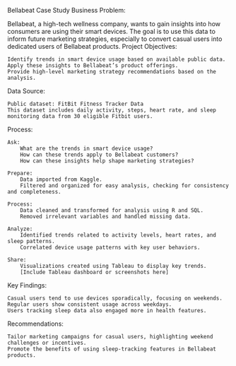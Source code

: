 Bellabeat Case Study
Business Problem:

Bellabeat, a high-tech wellness company, wants to gain insights into how consumers are using their smart devices. The goal is to use this data to inform future marketing strategies, especially to convert casual users into dedicated users of Bellabeat products.
Project Objectives:

    Identify trends in smart device usage based on available public data.
    Apply these insights to Bellabeat’s product offerings.
    Provide high-level marketing strategy recommendations based on the analysis.

Data Source:

    Public dataset: FitBit Fitness Tracker Data
    This dataset includes daily activity, steps, heart rate, and sleep monitoring data from 30 eligible Fitbit users.

Process:

    Ask:
        What are the trends in smart device usage?
        How can these trends apply to Bellabeat customers?
        How can these insights help shape marketing strategies?

    Prepare:
        Data imported from Kaggle.
        Filtered and organized for easy analysis, checking for consistency and completeness.

    Process:
        Data cleaned and transformed for analysis using R and SQL.
        Removed irrelevant variables and handled missing data.

    Analyze:
        Identified trends related to activity levels, heart rates, and sleep patterns.
        Correlated device usage patterns with key user behaviors.

    Share:
        Visualizations created using Tableau to display key trends.
        [Include Tableau dashboard or screenshots here]

Key Findings:

    Casual users tend to use devices sporadically, focusing on weekends.
    Regular users show consistent usage across weekdays.
    Users tracking sleep data also engaged more in health features.

Recommendations:

    Tailor marketing campaigns for casual users, highlighting weekend challenges or incentives.
    Promote the benefits of using sleep-tracking features in Bellabeat products.
